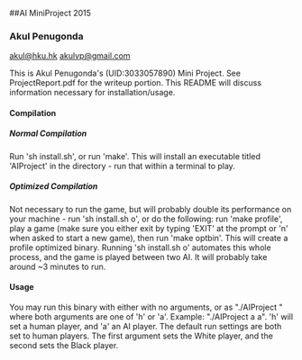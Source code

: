 ##AI MiniProject 2015

### Akul Penugonda

akul@hku.hk
akulvp@gmail.com

This is Akul Penugonda's (UID:3033057890) Mini Project. See ProjectReport.pdf for the writeup portion. This README will discuss information necessary for installation/usage.

#### Compilation

##### Normal Compilation

Run 'sh install.sh', or run 'make'. This will install an executable titled 'AIProject' in the directory - run that within a terminal to play.

##### Optimized Compilation

Not necessary to run the game, but will probably double its performance on your machine - run 'sh install.sh o', or do the following: run 'make profile', play a game (make sure you either exit by typing 'EXIT' at the prompt or 'n' when asked to start a new game), then run 'make optbin'. This will create a profile optimized binary. Running 'sh install.sh o' automates this whole process, and the game is played between two AI. It will probably take around ~3 minutes to run.

#### Usage

You may run this binary with either with no arguments, or as "./AIProject <arg1> <arg2>" where both arguments are one of 'h' or 'a'. Example: "./AIProject a a". 'h' will set a human player, and 'a' an AI player. The default run settings are both set to human players. The first argument sets the White player, and the second sets the Black player.
